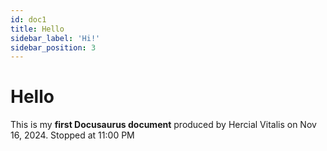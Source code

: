 ```yaml
---
id: doc1
title: Hello
sidebar_label: 'Hi!'
sidebar_position: 3
---
```


# Hello
This is my **first Docusaurus document**
produced by Hercial Vitalis on Nov 16, 2024. Stopped at 11:00 PM
